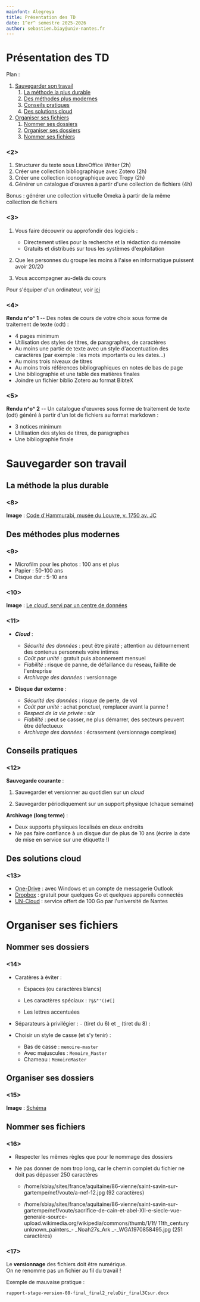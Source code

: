 ```yaml
---
mainfont: Alegreya
title: Présentation des TD
date: 1^er^ semestre 2025-2026
author: sebastien.biay@univ-nantes.fr
---
```


Présentation des TD
=====

Plan :

1. [Sauvegarder son travail](#t1)
	1. [La méthode la plus durable ](#t1-1)
	2. [Des méthodes plus modernes ](#t1-2)
	3. [Conseils pratiques ](#t1-3)
	4. [Des solutions cloud ](#t1-4)
2. [Organiser ses fichiers](#t2)
	1. [Nommer ses dossiers ](#t2-1)
	2. [Organiser ses dossiers ](#t2-2)
	3. [Nommer ses fichiers ](#t2-3)

<!--FINET-->


### <2>
[comment1]: <2> (TITRE1)


1. Structurer du texte sous LibreOffice Writer (2h) 
2. Créer une collection bibliographique avec Zotero (2h) 
3. Créer une collection iconographique avec Tropy (2h) 
4. Générer un catalogue d'œuvres à partir d'une collection de fichiers (4h) 

Bonus : générer une collection virtuelle Omeka à partir de la même collection de fichiers


### <3>


1. Vous faire découvrir ou approfondir des logiciels :

	- Directement utiles pour la recherche et la rédaction du mémoire
	- Gratuits et distribués sur tous les systèmes d'exploitation

2. Que les personnes du groupe les moins à l'aise en informatique puissent avoir 20/20

3. Vous accompagner au-delà du cours


Pour s'équiper d'un ordinateur, voir [ici](https://www.univ-nantes.fr/vie-de-campus/aides-sociales-financieres/pass-numerique-nantes-universite-vous-aide-a-vous-equiper-dun-ordinateur-ou-dune-tablette)


### <4>
[comment2]: <4> (TITRE1)

**Rendu n^o^ 1** -- Des notes de cours de votre choix sous forme de traitement de texte (odt) :

- 4 pages minimum
- Utilisation des styles de titres, de paragraphes, de caractères
- Au moins une partie de texte avec un style d'accentuation des caractères (par exemple : les mots importants ou les dates…)
- Au moins trois niveaux de titres
- Au moins trois références bibliographiques en notes de bas de page
- Une bibliographie et une table des matières finales
- Joindre un fichier biblio Zotero au format BibteX


### <5>

**Rendu n^o^ 2** -- Un catalogue d'œuvres sous forme de traitement de texte (odt) généré à partir d'un lot de fichiers au format markdown :

- 3 notices minimum
- Utilisation des styles de titres, de paragraphes
- Une bibliographie finale


<!--


### <6>
[comment3]: <6> (TITRE1)

Tous les diaporamas sont accessibles en deux formats :

1. PDF
2. Markdown sur mon compte Github [ici](https://github.com/sbiay/td-num-vnp)


### <7>
[comment4]: <7> (TITRE1)

- Un logiciel de traitement de texte
	- [LibreOffice Writer](https://fr.libreoffice.org/download/telecharger-libreoffice/) : pour tous les systèmes d'exploitation, libre et gratuit
	- Microsoft Word
	- **NB** Google Docs ne gère pas les fonctionnalités de style de page

- Un éditeur de texte
	- [Notepad++](https://notepad-plus-plus.org/downloads/) : licence GNU, uniquement pour Windows
	- [Visual Studio Code](https://code.visualstudio.com/download) : pour tous les systèmes d'exploitation, développé par Microsoft, gratuit

- Un logiciel de tableur
	- [LibreOffice Calc](https://fr.libreoffice.org/download/telecharger-libreoffice/) : pour tous les systèmes d'exploitation, libre et gratuit
	- Microsoft Excel : suite Office payante Microsoft
	- Google Sheets : via navigateur web, gratuit


- [Omeka](https://www.omeka.net/) : libre et gratuit, licence GNU
-->


<a id='t1'/>

# Sauvegarder son travail
[comment5]: <7> (TITRE1)


<a id='t1-1'/>

## La méthode la plus durable 

### <8>


**Image** : [Code d'Hammurabi, musée du Louvre, v. 1750 av. JC](img/code-hammurabi_detail-01.jpg)

[comment7]: <8> (Il a 3750 ans, et il tient toujours le coup.)

[comment8]: <8> (Le tout c'est de savoir **décoder…** Combien de temps saura-t-on décoder un fichier .docx ou .pages ?)


<a id='t1-2'/>

## Des méthodes plus modernes 

### <9>


- Microfilm pour les photos : 100 ans et plus
- Papier : 50-100 ans
- Disque dur : 5-10 ans


### <10>

**Image** : [Le *cloud*, servi par un centre de données](img/calcul-informatique_data-center.jpg)

[comment10]: <10> (Il y a toujours un risque que dans cette salle quelqu'un perde son rapport de stage ou un gros travail…)

[comment11]: <10> (Qui pense avoir une bonne méthode de sauvegarde ? *Prendre un volontaire pour qu'il raconte sa méthode*.)


### <11>

- ***Cloud*** :
	- *Sécurité des données* : peut être piraté ; attention au détournement des contenus personnels voire intimes
	- *Coût par unité* : gratuit puis abonnement mensuel
	- *Fiabilité* : risque de panne, de défaillance du réseau, faillite de l'entreprise
	- *Archivage des données* : versionnage

- **Disque dur externe** :
	- *Sécurité des données* : risque de perte, de vol
	- *Coût par unité* : achat ponctuel, remplacer avant la panne !
	- *Respect de la vie privée* : sûr
	- *Fiabilité* : peut se casser, ne plus démarrer, des secteurs peuvent être défectueux
	- *Archivage des données* : écrasement (versionnage complexe)


<a id='t1-3'/>

## Conseils pratiques 

### <12>


**Sauvegarde courante** :

1. Sauvegarder et versionner au quotidien sur un *cloud*

2. Sauvegarder périodiquement sur un support physique (chaque semaine)

<!--
	Comment récupérer une archive dans [Uncloud](https://uncloud.univ-nantes.fr/index.php/apps/files/files/1870556257?dir=/Enseignement/NUMPonts)

	Pour accéder aux versions dans Uncloud : cliquer sur …, puis sur *afficher les détails*.
-->

[comment13]: <12> (Mais attention, le but n'est pas de tuer le plus d'ours polaires possibles : on ne mettra sur le cloud que les fichiers légers, ou les plus précieux.)


**Archivage (long terme)** :

- Deux supports physiques localisés en deux endroits
- Ne pas faire confiance à un disque dur de plus de 10 ans (écrire la date de mise en service sur une étiquette !)

[comment14]: <12> (Votre disque dur ne va pas vous en envoyer un message -- au fait, à partir de demain je ne marche plus !)


<a id='t1-4'/>

## Des solutions cloud 

### <13>

- [One-Drive](https://onedrive.live.com) : avec Windows et un compte de messagerie Outlook
- [Dropbox](https://www.dropbox.com/home) : gratuit pour quelques Go et quelques appareils connectés
- [UN-Cloud](https://wiki.univ-nantes.fr/uncloud:web) : service offert de 100 Go par l'université de Nantes


<a id='t2'/>

# Organiser ses fichiers
[comment16]: <13> (TITRE1)

<a id='t2-1'/>

## Nommer ses dossiers 

### <14>

- Caratères à éviter :

	- Espaces (ou caractères blancs)
	
	- Les caractères spéciaux : `?§&"'()#[]`

	- Les lettres accentuées

- Séparateurs à privilégier : `-` (tiret du 6) et `_` (tiret du 8) :

- Choisir un style de casse (et s'y tenir) :

	- Bas de casse : `memoire-master`
	- Avec majuscules : `Memoire_Master`
	- Chameau : `MemoireMaster`


<a id='t2-2'/>

## Organiser ses dossiers 

### <15>

**Image** : [Schéma](img/schemas_arbo-dossiers.jpg)


<a id='t2-3'/>

## Nommer ses fichiers 

### <16>

- Respecter les mêmes règles que pour le nommage des dossiers


- Ne pas donner de nom trop long, car le chemin complet du fichier ne doit pas dépasser 250 caractères

	- /home/sbiay/sites/france/aquitaine/86-vienne/saint-savin-sur-gartempe/nef/voute/a-nef-12.jpg (92 caractères)

	

	- /home/sbiay/sites/france/aquitaine/86-vienne/saint-savin-sur-gartempe/nef/voute/sacrifice-de-cain-et-abel-XII-e-siecle-vue-generale-source-upload.wikimedia.org/wikipedia/commons/thumb/1/1f/
	11th_century
	unknown_painters_- \_Noah27s_Ark \_-\_WGA1970858495.jpg (251 caractères)

### <17>

Le **versionnage** des fichiers doit être numérique.\
On ne renomme pas un fichier au fil du travail !

Exemple de mauvaise pratique : 

`rapport-stage-version-08-final_final2_reluDir_final3Csur.docx`

